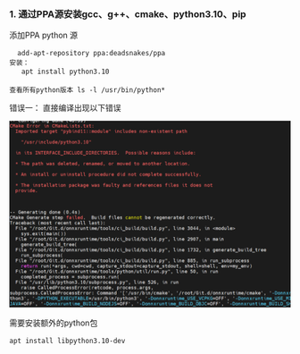 

### 1. 通过PPA源安装gcc、g++、cmake、python3.10、pip





添加PPA python 源

```
  add-apt-repository ppa:deadsnakes/ppa
安装：
   apt install python3.10
   
查看所有python版本 ls -l /usr/bin/python*
```



错误一： 直接编译出现以下错误

![image-20250123190659482](pics/image-20250123190659482.png)

需要安装额外的python包

```
apt install libpython3.10-dev 
```

